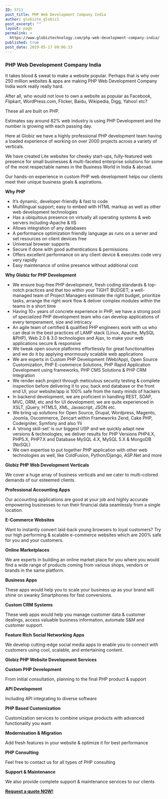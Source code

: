 ```yaml
---
ID: 5711
post_title: PHP Web Development Company India
author: globizte_globiz1
post_excerpt: ""
layout: page
permalink: >
  https://www.globiztechnology.com/php-web-development-company-india/
published: true
post_date: 2019-05-17 09:06:33
---
```

<h3>PHP Web Development Company India</h3>
It takes blood &amp; sweat to make a website popular. Perhaps that is why over 250 million websites &amp; apps are making PHP Web Development Company India work really really hard.

<span style="font-weight: 400;">After all, who would not love to own a website as popular as Facebook, Flipkart, WordPress.com, Flicker, Baidu, Wikipedia, Digg, Yahoo! etc? </span>

<span style="font-weight: 400;">These all are built on PHP. </span>

<span style="font-weight: 400;">Estimates say around 82% web industry is using PHP Development and the number is growing with each passing day.</span>

<span style="font-weight: 400;">Here at Globiz we have a highly professional PHP development team having a loaded experience of working on over 2000 projects across a variety of verticals.</span>

<span style="font-weight: 400;">We have created Lite websites for cheeky start-ups, fully-featured web presence for small businesses &amp; multi-faceted enterprise solutions for some of the most respectable names in the Business World in India &amp; abroad. </span>

<span style="font-weight: 400;">Our hands-on experience in custom PHP web development helps our clients meet their unique business goals &amp; aspirations.</span>

<b>Why PHP</b>
<ul>
 	<li style="font-weight: 400;"><span style="font-weight: 400;">It’s dynamic, developer-friendly &amp; fast to code</span></li>
 	<li style="font-weight: 400;">Multilingual support; easy to embed with HTML markup as well as other web development technologies</li>
 	<li style="font-weight: 400;">Has a ubiquitous presence on virtually all operating systems &amp; web servers including-Apache &amp; IIS</li>
 	<li style="font-weight: 400;"><span style="font-weight: 400;">Allows integration of any databases</span></li>
 	<li style="font-weight: 400;"><span style="font-weight: 400;">A performance optimization friendly language as runs on a server and set resources on client devices free</span></li>
 	<li style="font-weight: 400;">Universal browser supports</li>
 	<li style="font-weight: 400;"><span style="font-weight: 400;">Secure if done with good authentications &amp; permissions</span></li>
 	<li style="font-weight: 400;"><span style="font-weight: 400;">Offers excellent performance on any client device &amp; executes code very very rapidly</span></li>
 	<li style="font-weight: 400;"><span style="font-weight: 400;">Easy maintenance of online presence without additional cost</span></li>
</ul>
<b>Why Globiz for PHP Development</b>
<ul>
 	<li style="font-weight: 400;"><span style="font-weight: 400;">We ensure bug-free PHP development, fresh coding standards &amp; top-notch practices and that too within your TIGHT BUDGET; a well-managed team of Project Managers estimate the right budget, prioritize tasks, arrange the right work flow &amp; deliver complex modules within the teams in a short time</span></li>
 	<li style="font-weight: 400;"><span style="font-weight: 400;">Having 10+ years of concrete experience in PHP, we have a strong pool of specialized PHP development team who can develop applications of every temperament, size and intricacy</span></li>
 	<li style="font-weight: 400;"><span style="font-weight: 400;">An agile team of certified &amp; qualified PHP engineers work with us who can deal in the best practices of LAMP stack (Linux, Apache, MySQL &amp;PHP), Web 2.0 &amp; 3.0 technologies and Ajax, to make your web applications secure &amp; responsive</span></li>
 	<li style="font-weight: 400;"><span style="font-weight: 400;">We tweak open source platforms effortlessly for great functionalities and we do it by applying enormously scalable web applications</span></li>
 	<li style="font-weight: 400;"><span style="font-weight: 400;">We are experts in Custom PHP Development (Web/App), Open Source Customization, PHP E-commerce Solutions, PHP Rapid Application Development using frameworks, PHP CMS Solutions &amp; PHP CRM Integration</span></li>
 	<li style="font-weight: 400;"><span style="font-weight: 400;">We render each project through meticulous security testing &amp; complete inspection before delivering it to you; back end database or the front end UI, your website/app is 100% safe from the nasty minds of hackers</span></li>
 	<li style="font-weight: 400;"><span style="font-weight: 400;">In backend development, we are proficient in handling REST, SOAP, MVC, ORM, etc and for UI development; we are quite experienced in XSLT, jQuery, HTML5, XML, Javascript, JSON etc.</span></li>
 	<li style="font-weight: 400;"><span style="font-weight: 400;">We bring up solutions for Open Source, Drupal, Wordpress, Magento, Joomla, Oscommerce, Zencart within Frameworks Zend, Cake PHP, Codeigniter, Symfony and also Yii</span></li>
 	<li style="font-weight: 400;"><span style="font-weight: 400;">A ‘strong skill-set’ is our biggest USP and we quickly adapt new versions &amp; technologies; we deliver results for PHP Versions PHP4.X, PHP5.X, PHP7.X and Database MySQL 4.X, MySQL 5.X &amp; MongoDB (NoSQL)</span></li>
 	<li style="font-weight: 400;"><span style="font-weight: 400;">We own expertise to put together PHP application with other web technologies as well, like ColdFusion, Python/Django, ASP.Net and more</span></li>
</ul>
<b>Globiz PHP Web Development Verticals</b>

<span style="font-weight: 400;">We cover a huge array of business verticals and we cater to multi-colored demands of our esteemed clients.</span>

<b>Professional Accounting Apps</b>

<span style="font-weight: 400;">Our accounting applications are good at your job and highly accurate empowering businesses to run their financial data seamlessly from a single location.</span>

<b>E-Commerce Websites</b>

<span style="font-weight: 400;">Want to instantly convert laid-back young browsers to loyal customers? Try our high performing &amp; scalable e-commerce websites which are 200% safe for you and your customers.</span>

<b>Online Marketplaces</b>

<span style="font-weight: 400;">We are experts in building an online market place for you where you would find a wide range of products coming from various shops, vendors or brands in the same platform.</span>

<b>Business Apps</b>

<span style="font-weight: 400;">These apps would help you to scale your business up as your brand will shine on swanky Smartphones for fast conversions.</span>

<b>Custom CRM Systems</b>

<span style="font-weight: 400;">These web apps would help you manage customer data &amp; customer dealings, access valuable business information, automate S&amp;M and customer support.</span>

<b>Feature Rich Social Networking Apps</b>

<span style="font-weight: 400;">We develop cutting-edge social media apps to enable you to connect with customers using cool, scalable, and entertaining content.</span>

<b>Globiz PHP Website Development Services</b>

<b>Custom PHP Development</b>

<span style="font-weight: 400;">From initial consultation, planning to the final PHP product &amp; support</span>

<b>API Development</b>

<span style="font-weight: 400;">Including API integrating to diverse software</span>

<b>PHP Based Customization</b>

<span style="font-weight: 400;">Customization services to combine unique products with advanced functionality you want</span>

<b>Modernisation &amp; Migration</b>

<span style="font-weight: 400;">Add fresh features in your website &amp; optimize it for best performance</span>

<b>PHP Consulting</b>

<span style="font-weight: 400;">Feel free to contact us for all types of PHP consulting</span>

<b>Support &amp; Maintenance</b>

<span style="font-weight: 400;">We also provide complete support &amp; maintenance services to our clients</span>

<a href="https://www.globiztechnology.com/request-a-quote/"><b>Request a quote NOW!</b></a>

&nbsp;
